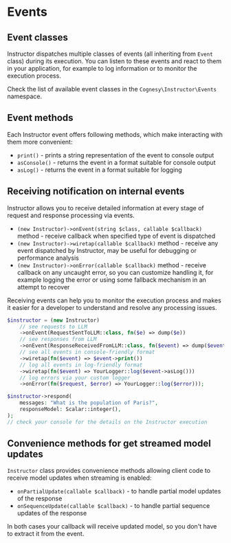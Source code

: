 # Events

## Event classes

Instructor dispatches multiple classes of events (all inheriting from `Event` class) during its execution. You can listen to these events and react to them in your application, for example to log information or to monitor the execution process.

Check the list of available event classes in the `Cognesy\Instructor\Events` namespace.

## Event methods

Each Instructor event offers following methods, which make interacting with them more convenient:

 * `print()` - prints a string representation of the event to console output
 * `asConsole()` - returns the event in a format suitable for console output
 * `asLog()` - returns the event in a format suitable for logging


## Receiving notification on internal events

Instructor allows you to receive detailed information at every stage of request and response processing via events.

 * `(new Instructor)->onEvent(string $class, callable $callback)` method - receive callback when specified type of event is dispatched
 * `(new Instructor)->wiretap(callable $callback)` method - receive any event dispatched by Instructor, may be useful for debugging or performance analysis
 * `(new Instructor)->onError(callable $callback)` method - receive callback on any uncaught error, so you can customize handling it, for example logging the error or using some fallback mechanism in an attempt to recover

Receiving events can help you to monitor the execution process and makes it easier for a developer to understand and resolve any processing issues.

```php
$instructor = (new Instructor)
    // see requests to LLM
    ->onEvent(RequestSentToLLM::class, fn($e) => dump($e))
    // see responses from LLM
    ->onEvent(ResponseReceivedFromLLM::class, fn($event) => dump($event))
    // see all events in console-friendly format
    ->wiretap(fn($event) => $event->print())
    // log all events in log-friendly format
    ->wiretap(fn($event) => YourLogger::log($event->asLog()))
    // log errors via your custom logger
    ->onError(fn($request, $error) => YourLogger::log($error)));

$instructor->respond(
    messages: "What is the population of Paris?",
    responseModel: Scalar::integer(),
);
// check your console for the details on the Instructor execution
```


## Convenience methods for get streamed model updates

`Instructor` class provides convenience methods allowing client code to receive
model updates  when streaming is enabled:

 * `onPartialUpdate(callable $callback)` - to handle partial model updates of the response
 * `onSequenceUpdate(callable $callback)` - to handle partial sequence updates of the response

In both cases your callback will receive updated model, so you don't have to
extract it from the event.
